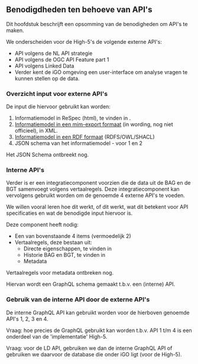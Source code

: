 ## Benodigdheden ten behoeve van API's

Dit hoofdstuk beschrijft een opsomming van de benodigheden om API's te maken. 

We onderscheiden voor de High-5's de volgende externe API's: 

* API volgens de NL API strategie
* API volgens de OGC API Feature part 1
* API volgens Linked Data
* Verder kent de iGO omgeving een user-interface om analyse vragen te kunnen stellen op de data. 

### Overzicht input voor externe API's 

De input die hiervoor gebruikt kan worden: 

1. Informatiemodel in ReSpec (html), te vinden in [](#imsor-gebouw-0). 
2. [Informatiemodel in een mim-export formaat](https://github.com/Geonovum/disgeo-demo-3a/blob/main/implementatie/imsor-gebouw-high5-20211130.xml) (in wording, nog niet officieel), in XML.
3. [Informatiemodel in een RDF formaat](https://github.com/Geonovum/disgeo-demo-3a/blob/main/implementatie/imsor-gebouw-high5-20211130.ttl) (RDFS/OWL/SHACL)
4. JSON schema van het informatiemodel - voor 1 en 2 

<aside class="issue">Het JSON Schema ontbreekt nog.</aside>

### Interne API's 

Verder is er een integratiecomponent voorzien die de data uit de BAG en de BGT samenvoegt volgens vertaalregels. 
Deze integratiecomponent kan vervolgens gebruikt worden om de genoemde 4 externe API's te voeden. 

We willen vooral leren hoe dit werkt, of dit werkt, wat dit betekent voor API specificaties en wat de benodigde input hiervoor is.

Deze component heeft nodig: 

 * Een van bovenstaande 4 items (vermoedelijk 2)
 * Vertaalregels, deze bestaan uit: 
   * Directe eigenschappen, te vinden in [](#gebouwen-van-bron-naar-sor)
   * Historie BAG en BGT, te vinden in [](#specificatie-van-de-vertaling-van-historie) 
   * Metadata 

<aside class="issue">Vertaalregels voor metadata ontbreken nog.</aside>

Hiervan wordt een GraphQL schema gemaakt t.b.v. een (interne) API.

### Gebruik van de interne API door de externe API's 

De interne GraphQL API kan gebruikt worden voor de hierboven genoemde API's 1, 2, 3 en 4. 

Vraag: hoe precies de GraphQL gebruikt kan worden t.b.v. API 1 t/m 4 is een onderdeel van de 'implementatie' High-5.  

Vraag: voor de LD API, gebruiken we dan de interne GraphQL API of gebruiken we daarvoor de database die onder iGO ligt (voor de High-5). 
